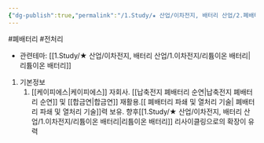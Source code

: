 ```yaml
---
{"dg-publish":true,"permalink":"/1.Study/★ 산업/이차전지, 배터리 산업/2.폐배터리/종목/세기리텍/","created":"2024-11-20T21:02:27.621+09:00","updated":"2025-06-03T20:07:21.382+09:00"}
---
```


#폐배터리 #전처리 


- 관련테마: [[1.Study/★ 산업/이차전지, 배터리 산업/1.이차전지/리튬이온 배터리\|리튬이온 배터리]]


1. 기본정보
	1. [[케이피에스\|케이피에스]] 자회사. [[납축전지 폐배터리 순연\|납축전지 폐배터리 순연]] 및 [[합금연\|합금연]] 재활용.[[ 폐배터리 파쇄 및 열처리 기술\| 폐배터리 파쇄 및 열처리 기술]]력 보유. 향후[[1.Study/★ 산업/이차전지, 배터리 산업/1.이차전지/리튬이온 배터리\|리튬이온 배터리]] 리사이클링으로의 확장이 유력
